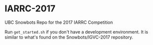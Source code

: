 # IARRC-2017
UBC Snowbots Repo for the 2017 IARRC Competition

Run `get_started.sh` if you don't have a development environment.
It is similar to what's found on the Snowbots/IGVC-2017 repository.
